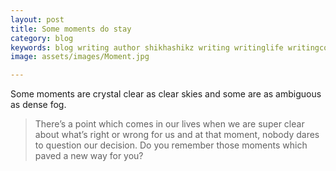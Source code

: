 ```yaml
---
layout: post
title: Some moments do stay
category: blog
keywords: blog writing author shikhashikz writing writinglife writingcommunity dailyblogpost dailyblogpostchallenge 
image: assets/images/Moment.jpg

---
```

Some moments are crystal clear as clear skies and some are as ambiguous as dense fog.

>There’s a point which comes in our lives when we are super clear about what’s right or wrong for us and at that moment, nobody dares to question our decision. Do you remember those moments which paved a new way for you?
>
